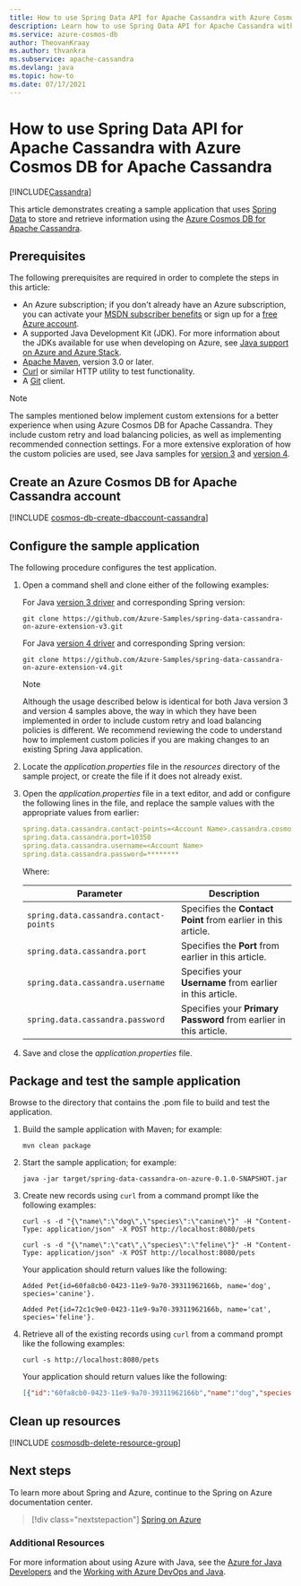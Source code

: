 ```yaml
---
title: How to use Spring Data API for Apache Cassandra with Azure Cosmos DB for Apache Cassandra
description: Learn how to use Spring Data API for Apache Cassandra with Azure Cosmos DB for Apache Cassandra.
ms.service: azure-cosmos-db
author: TheovanKraay
ms.author: thvankra
ms.subservice: apache-cassandra
ms.devlang: java
ms.topic: how-to
ms.date: 07/17/2021
---
```


# How to use Spring Data API for Apache Cassandra with Azure Cosmos DB for Apache Cassandra
[!INCLUDE[Cassandra](../includes/appliesto-cassandra.md)]

This article demonstrates creating a sample application that uses [Spring Data] to store and retrieve information using the [Azure Cosmos DB for Apache Cassandra](/azure/cosmos-db/cassandra-introduction).

## Prerequisites

The following prerequisites are required in order to complete the steps in this article:

* An Azure subscription; if you don't already have an Azure subscription, you can activate your [MSDN subscriber benefits] or sign up for a [free Azure account].
* A supported Java Development Kit (JDK). For more information about the JDKs available for use when developing on Azure, see [Java support on Azure and Azure Stack](/azure/developer/java/fundamentals/java-support-on-azure).
* [Apache Maven](http://maven.apache.org/), version 3.0 or later.
* [Curl](https://curl.haxx.se/) or similar HTTP utility to test functionality.
* A [Git](https://git-scm.com/downloads) client.

> [!NOTE]
> The samples mentioned below implement custom extensions for a better experience when using Azure Cosmos DB for Apache Cassandra. They include custom retry and load balancing policies, as well as implementing recommended connection settings. For a more extensive exploration of how the custom policies are used, see Java samples for [version 3](https://github.com/Azure-Samples/azure-cosmos-cassandra-extensions-java-sample) and [version 4](https://github.com/Azure-Samples/azure-cosmos-cassandra-extensions-java-sample-v4). 

## Create an Azure Cosmos DB for Apache Cassandra account

[!INCLUDE [cosmos-db-create-dbaccount-cassandra](../includes/cosmos-db-create-dbaccount-cassandra.md)]

## Configure the sample application

The following procedure configures the test application.

1. Open a command shell and clone either of the following examples:

   For Java [version 3 driver](https://github.com/datastax/java-driver/tree/3.x) and corresponding Spring version:

   ```shell
   git clone https://github.com/Azure-Samples/spring-data-cassandra-on-azure-extension-v3.git
   ```
   
   For Java [version 4 driver](https://github.com/datastax/java-driver/tree/4.x) and corresponding Spring version:

   ```shell
   git clone https://github.com/Azure-Samples/spring-data-cassandra-on-azure-extension-v4.git
   ```     

    > [!NOTE]    
    > Although the usage described below is identical for both Java version 3 and version 4 samples above, the way in which they have been implemented in order to include custom retry and load balancing policies is different. We recommend reviewing the code to understand how to implement custom policies if you are making changes to an existing Spring Java application.  

1. Locate the *application.properties* file in the *resources* directory of the sample project, or create the file if it does not already exist.

1. Open the *application.properties* file in a text editor, and add or configure the following lines in the file, and replace the sample values with the appropriate values from earlier:

   ```yaml
   spring.data.cassandra.contact-points=<Account Name>.cassandra.cosmos.azure.com
   spring.data.cassandra.port=10350
   spring.data.cassandra.username=<Account Name>
   spring.data.cassandra.password=********
   ```

   Where:

   | Parameter | Description |
   |---|---|
   | `spring.data.cassandra.contact-points` | Specifies the **Contact Point** from earlier in this article. |
   | `spring.data.cassandra.port` | Specifies the **Port** from earlier in this article. |
   | `spring.data.cassandra.username` | Specifies your **Username** from earlier in this article. |
   | `spring.data.cassandra.password` | Specifies your **Primary Password** from earlier in this article. |

1. Save and close the *application.properties* file.

## Package and test the sample application 

Browse to the directory that contains the .pom file to build and test the application.

1. Build the sample application with Maven; for example:

   ```shell
   mvn clean package
   ```

1. Start the sample application; for example:

   ```shell
   java -jar target/spring-data-cassandra-on-azure-0.1.0-SNAPSHOT.jar
   ```

1. Create new records using `curl` from a command prompt like the following examples:

   ```shell
   curl -s -d "{\"name\":\"dog\",\"species\":\"canine\"}" -H "Content-Type: application/json" -X POST http://localhost:8080/pets

   curl -s -d "{\"name\":\"cat\",\"species\":\"feline\"}" -H "Content-Type: application/json" -X POST http://localhost:8080/pets
   ```

   Your application should return values like the following:

   ```shell
   Added Pet{id=60fa8cb0-0423-11e9-9a70-39311962166b, name='dog', species='canine'}.

   Added Pet{id=72c1c9e0-0423-11e9-9a70-39311962166b, name='cat', species='feline'}.
   ```

1. Retrieve all of the existing records using `curl` from a command prompt like the following examples:

   ```shell
   curl -s http://localhost:8080/pets
   ```

   Your application should return values like the following:

   ```json
   [{"id":"60fa8cb0-0423-11e9-9a70-39311962166b","name":"dog","species":"canine"},{"id":"72c1c9e0-0423-11e9-9a70-39311962166b","name":"cat","species":"feline"}]
   ```

## Clean up resources

[!INCLUDE [cosmosdb-delete-resource-group](../includes/cosmos-db-delete-resource-group.md)]

## Next steps

To learn more about Spring and Azure, continue to the Spring on Azure documentation center.

> [!div class="nextstepaction"]
> [Spring on Azure](/azure/)

### Additional Resources

For more information about using Azure with Java, see the [Azure for Java Developers] and the [Working with Azure DevOps and Java].

[Azure for Java Developers]: ../index.yml
[free Azure account]: https://azure.microsoft.com/pricing/free-trial/
[Working with Azure DevOps and Java]: /azure/devops/
[MSDN subscriber benefits]: https://azure.microsoft.com/pricing/member-offers/msdn-benefits-details/
[Spring Boot]: http://projects.spring.io/spring-boot/
[Spring Data]: https://spring.io/projects/spring-data
[Spring Initializr]: https://start.spring.io/
[Spring Framework]: https://spring.io/

[COSMOSDB01]: media/access-data-spring-data-app/create-cosmos-db-01.png
[COSMOSDB02]: media/access-data-spring-data-app/create-cosmos-db-02.png
[COSMOSDB03]: media/access-data-spring-data-app/create-cosmos-db-03.png
[COSMOSDB04]: media/access-data-spring-data-app/create-cosmos-db-04.png
[COSMOSDB05]: media/access-data-spring-data-app/create-cosmos-db-05.png
[COSMOSDB05-1]: media/access-data-spring-data-app/create-cosmos-db-05-1.png
[COSMOSDB06]: media/access-data-spring-data-app/create-cosmos-db-06.png
